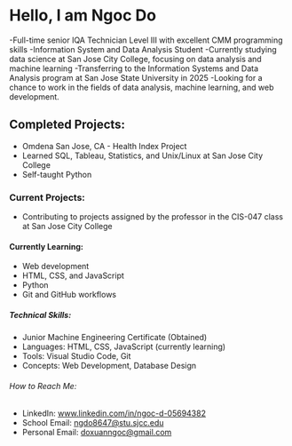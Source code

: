 # Hello, I am Ngoc Do
-Full-time senior IQA Technician Level III with excellent CMM programming skills
-Information System and Data Analysis Student
-Currently studying data science at San Jose City College, focusing on data analysis and machine learning
-Transferring to the Information Systems and Data Analysis program at San Jose State University in 2025
-Looking for a chance to work in the fields of data analysis, machine learning, and web development.

## Completed Projects:
- Omdena San Jose, CA - Health Index Project
- Learned SQL, Tableau, Statistics, and Unix/Linux at San Jose City College
- Self-taught Python
  
### Current Projects:
- Contributing to projects assigned by the professor in the CIS-047 class at San Jose City College

#### Currently Learning:
- Web development
- HTML, CSS, and JavaScript
- Python
- Git and GitHub workflows

##### Technical Skills:
- Junior Machine Engineering Certificate (Obtained)
- Languages: HTML, CSS, JavaScript (currently learning)
- Tools: Visual Studio Code, Git
- Concepts: Web Development, Database Design
  
###### How to Reach Me:
- LinkedIn: www.linkedin.com/in/ngoc-d-05694382
-  School Email: ngdo8647@stu.sjcc.edu
- Personal Email: doxuanngoc@gmail.com
